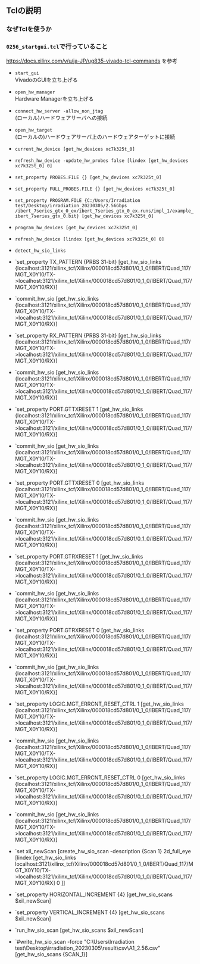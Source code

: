 ## Tclの説明
### なぜTclを使うか


### `0256_startgui.tcl`で行っていること
https://docs.xilinx.com/v/u/ja-JP/ug835-vivado-tcl-commands を参考

- `start_gui`  
  VivadoのGUIを立ち上げる

- `open_hw_manager`  
  Hardware Managerを立ち上げる

- `connect_hw_server -allow_non_jtag`  
  (ローカル)ハードウェアサーバへの接続

- `open_hw_target`  
  (ローカルの)ハードウェアサーバ上のハードウェアターゲットに接続

- `current_hw_device [get_hw_devices xc7k325t_0]`
  
- `refresh_hw_device -update_hw_probes false [lindex [get_hw_devices xc7k325t_0] 0]`
  
- `set_property PROBES.FILE {} [get_hw_devices xc7k325t_0]`
- `set_property FULL_PROBES.FILE {} [get_hw_devices xc7k325t_0]`
- `set_property PROGRAM.FILE {C:/Users/Irradiation test/Desktop/irradiation_20230305/2.56Gbps
/ibert_7series_gtx_0_ex/ibert_7series_gtx_0_ex.runs/impl_1/example_ibert_7series_gtx_0.bit} [get_hw_devices xc7k325t_0]`
- `program_hw_devices [get_hw_devices xc7k325t_0]`
- `refresh_hw_device [lindex [get_hw_devices xc7k325t_0] 0]`
- `detect_hw_sio_links`


- `set_property TX_PATTERN {PRBS 31-bit} [get_hw_sio_links {localhost:3121/xilinx_tcf/Xilinx/000018cd57d801/0_1_0/IBERT/Quad_117/MGT_X0Y10/TX->localhost:3121/xilinx_tcf/Xilinx/000018cd57d801/0_1_0/IBERT/Quad_117/MGT_X0Y10/RX}]
- `commit_hw_sio [get_hw_sio_links {localhost:3121/xilinx_tcf/Xilinx/000018cd57d801/0_1_0/IBERT/Quad_117/MGT_X0Y10/TX->localhost:3121/xilinx_tcf/Xilinx/000018cd57d801/0_1_0/IBERT/Quad_117/MGT_X0Y10/RX}]
- `set_property RX_PATTERN {PRBS 31-bit} [get_hw_sio_links {localhost:3121/xilinx_tcf/Xilinx/000018cd57d801/0_1_0/IBERT/Quad_117/MGT_X0Y10/TX->localhost:3121/xilinx_tcf/Xilinx/000018cd57d801/0_1_0/IBERT/Quad_117/MGT_X0Y10/RX}]
- `commit_hw_sio [get_hw_sio_links {localhost:3121/xilinx_tcf/Xilinx/000018cd57d801/0_1_0/IBERT/Quad_117/MGT_X0Y10/TX->localhost:3121/xilinx_tcf/Xilinx/000018cd57d801/0_1_0/IBERT/Quad_117/MGT_X0Y10/RX}]
- `set_property PORT.GTTXRESET 1 [get_hw_sio_links {localhost:3121/xilinx_tcf/Xilinx/000018cd57d801/0_1_0/IBERT/Quad_117/MGT_X0Y10/TX->localhost:3121/xilinx_tcf/Xilinx/000018cd57d801/0_1_0/IBERT/Quad_117/MGT_X0Y10/RX}]
- `commit_hw_sio [get_hw_sio_links {localhost:3121/xilinx_tcf/Xilinx/000018cd57d801/0_1_0/IBERT/Quad_117/MGT_X0Y10/TX->localhost:3121/xilinx_tcf/Xilinx/000018cd57d801/0_1_0/IBERT/Quad_117/MGT_X0Y10/RX}]
- `set_property PORT.GTTXRESET 0 [get_hw_sio_links {localhost:3121/xilinx_tcf/Xilinx/000018cd57d801/0_1_0/IBERT/Quad_117/MGT_X0Y10/TX->localhost:3121/xilinx_tcf/Xilinx/000018cd57d801/0_1_0/IBERT/Quad_117/MGT_X0Y10/RX}]
- `commit_hw_sio [get_hw_sio_links {localhost:3121/xilinx_tcf/Xilinx/000018cd57d801/0_1_0/IBERT/Quad_117/MGT_X0Y10/TX->localhost:3121/xilinx_tcf/Xilinx/000018cd57d801/0_1_0/IBERT/Quad_117/MGT_X0Y10/RX}]
- `set_property PORT.GTRXRESET 1 [get_hw_sio_links {localhost:3121/xilinx_tcf/Xilinx/000018cd57d801/0_1_0/IBERT/Quad_117/MGT_X0Y10/TX->localhost:3121/xilinx_tcf/Xilinx/000018cd57d801/0_1_0/IBERT/Quad_117/MGT_X0Y10/RX}]
- `commit_hw_sio [get_hw_sio_links {localhost:3121/xilinx_tcf/Xilinx/000018cd57d801/0_1_0/IBERT/Quad_117/MGT_X0Y10/TX->localhost:3121/xilinx_tcf/Xilinx/000018cd57d801/0_1_0/IBERT/Quad_117/MGT_X0Y10/RX}]
- `set_property PORT.GTRXRESET 0 [get_hw_sio_links {localhost:3121/xilinx_tcf/Xilinx/000018cd57d801/0_1_0/IBERT/Quad_117/MGT_X0Y10/TX->localhost:3121/xilinx_tcf/Xilinx/000018cd57d801/0_1_0/IBERT/Quad_117/MGT_X0Y10/RX}]
- `commit_hw_sio [get_hw_sio_links {localhost:3121/xilinx_tcf/Xilinx/000018cd57d801/0_1_0/IBERT/Quad_117/MGT_X0Y10/TX->localhost:3121/xilinx_tcf/Xilinx/000018cd57d801/0_1_0/IBERT/Quad_117/MGT_X0Y10/RX}]
- `set_property LOGIC.MGT_ERRCNT_RESET_CTRL 1 [get_hw_sio_links {localhost:3121/xilinx_tcf/Xilinx/000018cd57d801/0_1_0/IBERT/Quad_117/MGT_X0Y10/TX->localhost:3121/xilinx_tcf/Xilinx/000018cd57d801/0_1_0/IBERT/Quad_117/MGT_X0Y10/RX}]
- `commit_hw_sio [get_hw_sio_links {localhost:3121/xilinx_tcf/Xilinx/000018cd57d801/0_1_0/IBERT/Quad_117/MGT_X0Y10/TX->localhost:3121/xilinx_tcf/Xilinx/000018cd57d801/0_1_0/IBERT/Quad_117/MGT_X0Y10/RX}]
- `set_property LOGIC.MGT_ERRCNT_RESET_CTRL 0 [get_hw_sio_links {localhost:3121/xilinx_tcf/Xilinx/000018cd57d801/0_1_0/IBERT/Quad_117/MGT_X0Y10/TX->localhost:3121/xilinx_tcf/Xilinx/000018cd57d801/0_1_0/IBERT/Quad_117/MGT_X0Y10/RX}]
- `commit_hw_sio [get_hw_sio_links {localhost:3121/xilinx_tcf/Xilinx/000018cd57d801/0_1_0/IBERT/Quad_117/MGT_X0Y10/TX->localhost:3121/xilinx_tcf/Xilinx/000018cd57d801/0_1_0/IBERT/Quad_117/MGT_X0Y10/RX}]
- `set xil_newScan [create_hw_sio_scan -description {Scan 1} 2d_full_eye  [lindex [get_hw_sio_links localhost:3121/xilinx_tcf/Xilinx/000018cd57d801/0_1_0/IBERT/Quad_117/MGT_X0Y10/TX->localhost:3121/xilinx_tcf/Xilinx/000018cd57d801/0_1_0/IBERT/Quad_117/MGT_X0Y10/RX] 0 ]]
- `set_property HORIZONTAL_INCREMENT {4} [get_hw_sio_scans $xil_newScan]
- `set_property VERTICAL_INCREMENT {4} [get_hw_sio_scans $xil_newScan]
- `run_hw_sio_scan [get_hw_sio_scans $xil_newScan]
- `#write_hw_sio_scan -force "C:\Users\Irradiation test\Desktop\irradiation_20230305\result\csv\A1_2.56.csv" [get_hw_sio_scans {SCAN_1}] 